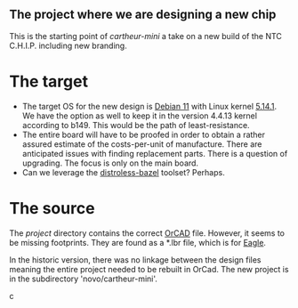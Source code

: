 ## The project where we are designing a new chip

This is the starting point of _cartheur-mini_ a take on a new build of the NTC C.H.I.P. including new branding.

# The target

* The target OS for the new design is <a href="https://debian.org" target="_blank">Debian 11</a> with Linux kernel <a href="https://cdn.kernel.org/pub/linux/kernel/v5.x/linux-5.14.1.tar.xz" target="_blank">5.14.1</a>. We have the option as well to keep it in the version 4.4.13 kernel according to b149. This would be the path of least-resistance.
* The entire board will have to be proofed in order to obtain a rather assured estimate of the costs-per-unit of manufacture. There are anticipated issues with finding replacement parts. There is a question of upgrading. The focus is only on the main board.
* Can we leverage the <a href="https://github.com/GoogleContainerTools/distroless" target="_blank">distroless-bazel</a> toolset? Perhaps.

# The source
The _project_ directory contains the correct <a href="http://www.orcad.com/" target="_blank">OrCAD</a> file. However, it seems to be missing footprints. They are found as a *.lbr file, which is for <a href="https://www.autodesk.com/products/eagle/free-download" target="_blank">Eagle</a>.

In the historic version, there was no linkage between the design files meaning the entire project needed to be rebuilt in OrCad. 
The new project is in the subdirectory 'novo/cartheur-mini'.

c
